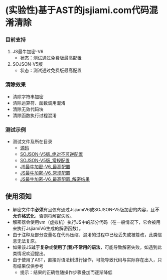 # (实验性)基于AST的jsjiami.com代码混淆清除

### 目前支持

1. JS最牛加密-V6
    + 状态：测试通过免费版最高配置
2. SOJSON-V5版
    + 状态：测试通过免费版最高配置

### 清除效果

+ 清除字符串加密
+ 清除运算符、函数调用混淆
+ 清除无效代码块
+ 清除函数执行过程混淆

### 测试示例

* 测试文件及所在目录
    + [源码](sample/original_code.js)
    + [SOJSON-V5版_绝对不可逆配置](sample/jsjiami.com.v5_high.js)
    + [SOJSON-V5版_常规配置](sample/jsjiami.com.v5_normal.js)
    + [JS最牛加密-V6_最高配置](sample/jsjiami.com.v6_high.js)
    + [JS最牛加密-V6_常规配置](sample/jsjiami.com.v6_normal.js)
    + [JS最牛加密-V6_最高配置_解密结果](sample/jsjiami.com.v6_decrypt.js)

## 使用须知

* 解密文件中**必须**有且仅有通过JsjiamiV6或SOJSON-V5版加密的内容，且**不允许格式化**，否则将解密失败。
* 解密器会使用vm（虚拟机）执行JS中的部分代码（在一般情况下，它会被用来执行JsjiamiV6生成的解密函数）。
* 由于注释及部分变量名在代码压缩、混淆的过程中已经丢失或被篡改，此类信息无法复原。
* 如果该JS**过于复杂**或**使用了(我)不常用的语法**，可能导致解密失败，如遇到此类情况欢迎提出。
* 由于使用了AST，直接对语法树进行操作，可能导致代码与实际存在出入，只有结果仅供参考
    + 提示：结果的正确性随操作步骤叠加而逐渐降低
